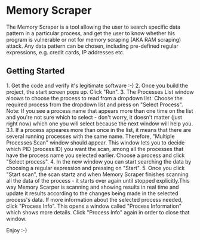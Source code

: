Memory Scraper
=============

The Memory Scraper is a tool allowing the user to search specific data pattern in a particular process, and get the user to know whether his program is vulnerable or not for memory scraping (AKA RAM scraping) attack.
Any data pattern can be chosen, including pre-defined regular expressions, e.g. credit cards, IP addresses etc.


<h2>Getting Started</h2>
1. Get the code and verify it's legitimate software :-)
2. Once you build the project, the start screen pops up. Click "Run".
3. The Processes List window aloows to choose the process to read from a dropdown list. Choose the required process from the dropdown list and press on "Select Process".
Note: If you see a process name that appears more than one time on the list and you're not sure which to select - don't worry, it doesn't matter (just right now) which one you will select because the next window will help you.
3.1. If a process appeares more than once in the list, it means that there are several running processes with the same name.
Therefore, "Multiple Processes Scan" window should appear.
This window lets you to decide which PID (process ID) you want the scan, among all the processes that have the process name you selected earlier. Choose a process and click "Select process".
4. In the new window you can start searching the data by choosing a regular expression and pressing on "Start".
5. Once you click "Start scan", the scan startz and when Memory Scraper finishes scanning all the data of the process - it starts over again until stopped explicitly.This way Memory Scarper is scanning and showing results in real time and update it results according to the changes being made in the selected process's data.
If more information about the selected process needed, click "Process Info".
This opens a window called "Process Information" which shows more details.
Click "Process Info" again in order to close that window.

Enjoy :-)
